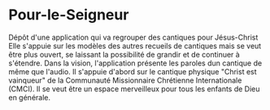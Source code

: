 # Pour-le-Seigneur
Dépôt d'une application qui va regrouper des cantiques pour Jésus-Christ
Elle s'appuie sur les modèles des autres recueils de cantiques mais se veut être plus ouvert,
se laissant la possibilité de grandir et de continuer à s'étendre. Dans la vision,
l'application présente les paroles dun cantique de même que l'audio. Il s'appuie d'abord sur le
cantique physique "Christ est vainqueur" de la Communauté Missionnaire Chrétienne Internationale (CMCI).
Il se veut être un espace merveilleux pour tous les enfants de Dieu en générale.
